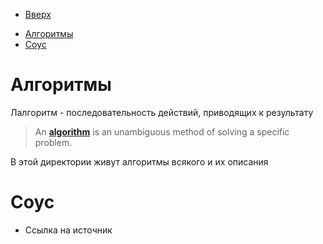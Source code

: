 * [Вверх](../TableOfContent.md)

- [Алгоритмы](#алгоритмы)
- [Соус](#соус)

# Алгоритмы

Лалгоритм - последовательность действий, приводящих к результату

> An **[algorithm](https://en.wikipedia.org/wiki/Algorithm "Algorithm")** is an unambiguous method of solving a specific problem.

В этой директории живут алгоритмы всякого и их описания

# Соус

* Ссылка на источник

